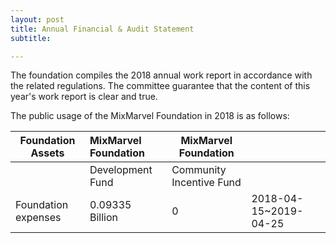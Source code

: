 ```yaml
---
layout: post
title: Annual Financial & Audit Statement
subtitle:

---
```


The foundation compiles the 2018 annual work report in accordance with the  related regulations. The committee guarantee that the content of this year's work report is clear and true.

The public usage of the MixMarvel Foundation in 2018 is as follows:

| Foundation  Assets                        |  MixMarvel Foundation|    MixMarvel Foundation  |            |  
| ----------------------------------------- | :------------------- | ------------------------ | ---------- |
|                                           | Development Fund     | Community Incentive Fund |            |
| Foundation expenses                       | 0.09335 Billion      | 0                        | 2018-04-15~2019-04-25 |



